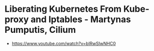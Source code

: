 # Liberating Kubernetes From Kube-proxy and Iptables - Martynas Pumputis, Cilium
- https://www.youtube.com/watch?v=bIRwSIwNHC0
